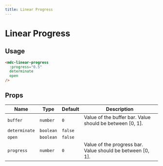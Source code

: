```yaml
---
title: Linear Progress
---
```


# Linear Progress

<v-linear-progress-demo1 />

## Usage

```html
<mdc-linear-progress
  :progress="0.5"
  determinate
  open
/>
```

## Props

| Name | Type | Default | Description |
| ---- | ---- | ------- | ----------- |
| `buffer` | `number` | `0` | Value of the buffer bar. Value should be between [0, 1]. |
| `determinate` | `boolean` | `false` |
| `open` | `boolean` | `false` |
| `progress` | `number` | `0` | Value of the progress bar. Value should be between [0, 1]. |